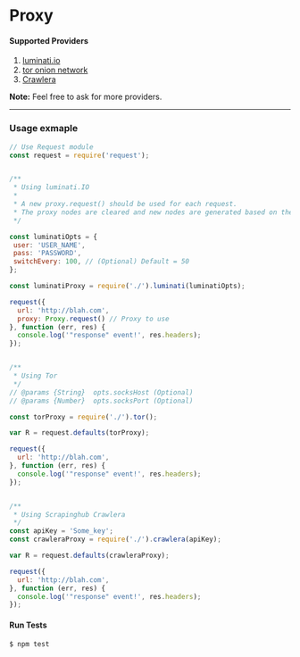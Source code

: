 # Proxy

#### Supported Providers
1. [luminati.io](https://luminati.io/)
2. [tor onion network](https://www.torproject.org/)
3. [Crawlera](https://scrapinghub.com/)

__Note:__ Feel free to ask for more providers.

----

### Usage exmaple
```js
// Use Request module
const request = require('request');


/**
 * Using luminati.IO
 *
 * A new proxy.request() should be used for each request.
 * The proxy nodes are cleared and new nodes are generated based on the `switchEvery` option passed
 */

const luminatiOpts = {
 user: 'USER_NAME',
 pass: 'PASSWORD',
 switchEvery: 100, // (Optional) Default = 50
};

const luminatiProxy = require('./').luminati(luminatiOpts);

request({
  url: 'http://blah.com',
  proxy: Proxy.request() // Proxy to use
}, function (err, res) {
  console.log('"response" event!', res.headers);
});


/**
 * Using Tor
 */
// @params {String}  opts.socksHost (Optional)
// @params {Number}  opts.socksPort (Optional)

const torProxy = require('./').tor();

var R = request.defaults(torProxy);

request({
  url: 'http://blah.com',
}, function (err, res) {
  console.log('"response" event!', res.headers);
});


/**
 * Using Scrapinghub Crawlera
 */
const apiKey = 'Some_key';
const crawleraProxy = require('./').crawlera(apiKey);

var R = request.defaults(crawleraProxy);

request({
  url: 'http://blah.com',
}, function (err, res) {
  console.log('"response" event!', res.headers);
});
```

#### Run Tests
```bash
$ npm test
```
